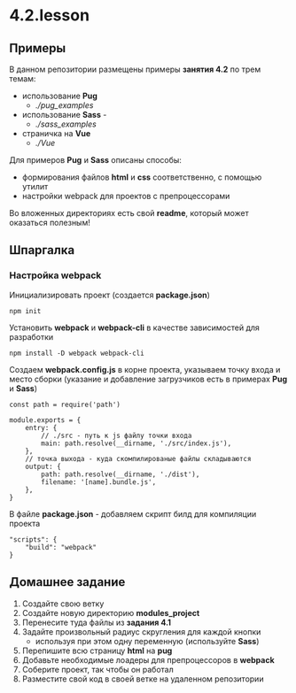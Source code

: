 # 4.2.lesson
## Примеры
В данном репозитории размещены примеры **занятия 4.2** по трем темам:
- использование **Pug** 
  - *./pug_examples*
- использование **Sass** -
  - *./sass_examples*
- страничка на **Vue** 
  - *./Vue*

Для примеров **Pug** и **Sass** описаны способы:
- формирования файлов **html** и **css** соответственно, с помощью утилит
- настройки webpack для проектов с препроцессорами

Во вложенных директориях есть свой **readme**, который может оказаться полезным!

## Шпаргалка
### Настройка **webpack**
Инициализировать проект (создается **package.json**) 

    npm init
Установить **webpack** и **webpack-cli** в качестве зависимостей для разработки

    npm install -D webpack webpack-cli
Создаем **webpack.config.js** в корне проекта, указываем точку входа и место сборки
(указание и добавление загрузчиков есть в примерах **Pug** и **Sass**)

    const path = require('path')
    
    module.exports = {
        entry: {
            // ./src - путь к js файлу точки входа
            main: path.resolve(__dirname, './src/index.js'),
        },
        // точка выхода - куда скомпилированые файлы складываются
        output: {
            path: path.resolve(__dirname, './dist'),
            filename: '[name].bundle.js',
        },
    }
В файле **package.json** - добавляем скрипт билд для компиляции проекта

    "scripts": {
        "build": "webpack"
    }
## Домашнее задание
1. Создайте свою ветку
2. Создайте новую директорию **modules_project**
3. Перенесите туда файлы из **задания 4.1**
4. Задайте произвольный радиус скругления для каждой кнопки
   - используя при этом одну переменную (используйте **Sass**)
5. Перепишите всю страницу **html** на **pug**
6. Добавьте необходимые лоадеры для препроцессоров в **webpack**
7. Соберите проект, так чтобы он работал
8. Разместите свой код в своей ветке на удаленном репозитории
